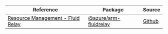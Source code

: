 | Reference | Package | Source |
|---|---|---|
|[Resource Management - Fluid Relay](arm-fluidrelay-readme.md)|[@azure/arm-fluidrelay](https://www.npmjs.com/package/@azure/arm-fluidrelay)|[Github](https://github.com/Azure/azure-sdk-for-js/blob/main/sdk/fluidrelay/arm-fluidrelay)|
